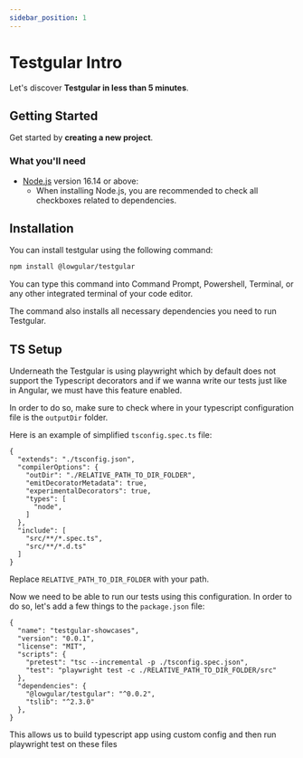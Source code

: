 ```yaml
---
sidebar_position: 1
---
```


# Testgular Intro

Let's discover **Testgular in less than 5 minutes**.

## Getting Started

Get started by **creating a new project**.

### What you'll need

- [Node.js](https://nodejs.org/en/download/) version 16.14 or above:
  - When installing Node.js, you are recommended to check all checkboxes related to dependencies.

## Installation

You can install testgular using the following command:

```bash
npm install @lowgular/testgular
```

You can type this command into Command Prompt, Powershell, Terminal, or any other integrated terminal of your code editor.

The command also installs all necessary dependencies you need to run Testgular.

## TS Setup

Underneath the Testgular is using playwright which by default does not support the Typescript decorators and if we wanna write our tests just like in Angular, we must have this feature enabled.

In order to do so, make sure to check where in your typescript configuration file is the `outputDir` folder.

Here is an example of simplified `tsconfig.spec.ts` file:

```
{
  "extends": "./tsconfig.json",
  "compilerOptions": {
    "outDir": "./RELATIVE_PATH_TO_DIR_FOLDER",
    "emitDecoratorMetadata": true,
    "experimentalDecorators": true,
    "types": [
      "node",
    ]
  },
  "include": [
    "src/**/*.spec.ts",
    "src/**/*.d.ts"
  ]
}
```

Replace `RELATIVE_PATH_TO_DIR_FOLDER` with your path.

Now we need to be able to run our tests using this configuration. In order to do so, let's add a few things to the `package.json` file:

```
{
  "name": "testgular-showcases",
  "version": "0.0.1",
  "license": "MIT",
  "scripts": {
    "pretest": "tsc --incremental -p ./tsconfig.spec.json",
    "test": "playwright test -c ./RELATIVE_PATH_TO_DIR_FOLDER/src"
  },
  "dependencies": {
    "@lowgular/testgular": "^0.0.2",
    "tslib": "^2.3.0"
  },
}
```

This allows us to build typescript app using custom config and then run playwright test on these files